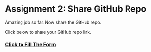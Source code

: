 # Assignment 2: Share GitHub Repo

Amazing job so far. Now share the GitHub repo.

Click below to share your GitHub repo link.

### [Click to Fill The Form](https://docs.google.com/forms/d/e/1FAIpQLSdvz-bSCF7WHOfp2SiGmMRex4JrxUePmIW6XH-GXHuLSwNJsg/viewform?usp=sf_link)
